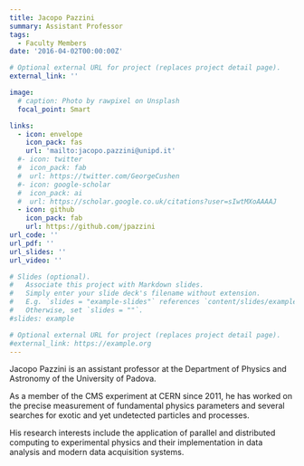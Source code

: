 ```yaml
--- 
title: Jacopo Pazzini
summary: Assistant Professor
tags:
  - Faculty Members
date: '2016-04-02T00:00:00Z'

# Optional external URL for project (replaces project detail page).
external_link: ''

image:
  # caption: Photo by rawpixel on Unsplash
  focal_point: Smart

links:
  - icon: envelope
    icon_pack: fas
    url: 'mailto:jacopo.pazzini@unipd.it'
  #- icon: twitter
  #  icon_pack: fab
  #  url: https://twitter.com/GeorgeCushen
  #- icon: google-scholar
  #  icon_pack: ai
  #  url: https://scholar.google.co.uk/citations?user=sIwtMXoAAAAJ
  - icon: github
    icon_pack: fab
    url: https://github.com/jpazzini
url_code: ''
url_pdf: ''
url_slides: ''
url_video: ''

# Slides (optional).
#   Associate this project with Markdown slides.
#   Simply enter your slide deck's filename without extension.
#   E.g. `slides = "example-slides"` references `content/slides/example-slides.md`.
#   Otherwise, set `slides = ""`.
#slides: example

# Optional external URL for project (replaces project detail page).
#external_link: https://example.org
---
```


Jacopo Pazzini is an assistant professor at the Department of Physics and Astronomy of the University of Padova. 

As a member of the CMS experiment at CERN since 2011, he has worked on the precise measurement of fundamental physics parameters and several searches for exotic and yet undetected particles and processes. 

His research interests include the application of parallel and distributed computing to experimental physics and their implementation in data analysis and modern data acquisition systems.